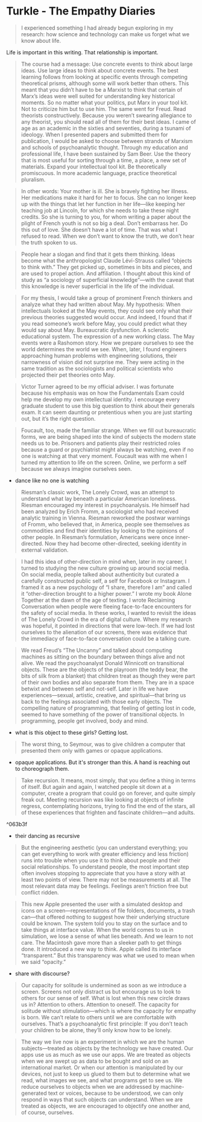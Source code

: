 #  Turkle - The Empathy Diaries 

> I experienced something I had already begun exploring in my research: how science and technology can make us forget what we know about life.

Life is important in this writing. That relationship is important. 

> The course had a message: Use concrete events to think about large ideas. Use large ideas to think about concrete events. The best learning follows from looking at specific events through competing theoretical prisms, although some will work better than others. This meant that you didn’t have to be a Marxist to think that certain of Marx’s ideas were well suited for understanding key historical moments. So no matter what your politics, put Marx in your tool kit. Not to criticize him but to use him. The same went for Freud. Read theorists constructively. Because you weren’t swearing allegiance to any theorist, you should read all of them for their best ideas.
> I came of age as an academic in the sixties and seventies, during a tsunami of ideology. When I presented papers and submitted them for publication, I would be asked to choose between strands of Marxism and schools of psychoanalytic thought. Through my education and professional life, I have been sustained by Sam Beer. Use the theory that is most useful for sorting through a time, a place, a new set of materials. Expand your intellectual tool kit. Be theoretically promiscuous. In more academic language, practice theoretical pluralism.

> In other words: Your mother is ill. She is bravely fighting her illness. Her medications make it hard for her to focus. She can no longer keep up with the things that let her function in her life—like keeping her teaching job at Lincoln, for which she needs to take these night credits. So she is turning to you, for whom writing a paper about the plight of French youth is not so big a deal. Don’t embarrass her. Do this out of love. She doesn’t have a lot of time.
> That was what I refused to read. When we don’t want to know the truth, we don’t hear the truth spoken to us.

> People hear a slogan and find that it gets them thinking. Ideas become what the anthropologist Claude Lévi-Strauss called “objects to think with.” They get picked up, sometimes in bits and pieces, and are used to propel action. And affiliation. I thought about this kind of study as “a sociology of superficial knowledge”—with the caveat that this knowledge is never superficial in the life of the individual.

> For my thesis, I would take a group of prominent French thinkers and analyze what they had written about May. My hypothesis: When intellectuals looked at the May events, they could see only what their previous theories suggested would occur.
> And indeed, I found that if you read someone’s work before May, you could predict what they would say about May. Bureaucratic dysfunction. A sclerotic educational system. The expression of a new working class. The May events were a Rashomon story. How we prepare ourselves to see the world determines the world we see. When, later, I found engineers approaching human problems with engineering solutions, their narrowness of vision did not surprise me. They were acting in the same tradition as the sociologists and political scientists who projected their pet theories onto May.

> Victor Turner agreed to be my official adviser. I was fortunate because his emphasis was on how the Fundamentals Exam could help me develop my own intellectual identity. I encourage every graduate student to use this big question to think about their generals exam. It can seem daunting or pretentious when you are just starting out, but it’s the right question. 

> Foucault, too, made the familiar strange. When we fill out bureaucratic forms, we are being shaped into the kind of subjects the modern state needs us to be. Prisoners and patients play their restricted roles because a guard or psychiatrist might always be watching, even if no one is watching at that very moment. Foucault was with me when I turned my attention to life on the screen. Online, we perform a self because we always imagine ourselves seen.

- dance like no one is watching 


> Riesman’s classic work, The Lonely Crowd, was an attempt to understand what lay beneath a particular American loneliness. Riesman encouraged my interest in psychoanalysis. He himself had been analyzed by Erich Fromm, a sociologist who had received analytic training in Vienna. Riesman reworked the postwar warnings of Fromm, who believed that, in America, people see themselves as commodities and find their identities by looking to the opinions of other people. In Riesman’s formulation, Americans were once inner-directed. Now they had become other-directed, seeking identity in external validation.

> I had this idea of other-direction in mind when, later in my career, I turned to studying the new culture growing up around social media. On social media, people talked about authenticity but curated a carefully constructed public self, a self for Facebook or Instagram. I framed it as a new psychology of “I share, therefore I am” and called it “other-direction brought to a higher power.” I wrote my book Alone Together at the dawn of the age of texting. I wrote Reclaiming Conversation when people were fleeing face-to-face encounters for the safety of social media. In these works, I wanted to revisit the ideas of The Lonely Crowd in the era of digital culture. Where my research was hopeful, it pointed in directions that were low-tech. If we had lost ourselves to the alienation of our screens, there was evidence that the immediacy of face-to-face conversation could be a talking cure.


> We read Freud’s “The Uncanny” and talked about computing machines as sitting on the boundary between things alive and not alive. We read the psychoanalyst Donald Winnicott on transitional objects. These are the objects of the playroom (the teddy bear, the bits of silk from a blanket) that children treat as though they were part of their own bodies and also separate from them. They are in a space betwixt and between self and not-self. Later in life we have experiences—sexual, artistic, creative, and spiritual—that bring us back to the feelings associated with those early objects. The compelling nature of programming, that feeling of getting lost in code, seemed to have something of the power of transitional objects. In programming, people get involved, body and mind.
- what is this object to these girls? Getting lost. 

> The worst thing, to Seymour, was to give children a computer that presented them only with games or opaque applications.

- opaque applications. But it's stronger than this. A hand is reaching out to choreograph them. 

> Take recursion. It means, most simply, that you define a thing in terms of itself. But again and again, I watched people sit down at a computer, create a program that could go on forever, and quite simply freak out. Meeting recursion was like looking at objects of infinite regress, contemplating horizons, trying to find the end of the stars, all of these experiences that frighten and fascinate children—and adults.

^063b3f

- their dancing as recursive 

> But the engineering aesthetic (you can understand everything; you can get everything to work with greater efficiency and less friction) runs into trouble when you use it to think about people and their social relationships. To understand people, the most important step often involves stopping to appreciate that you have a story with at least two points of view. There may not be measurements at all. The most relevant data may be feelings. Feelings aren’t friction free but conflict ridden.

> This new Apple presented the user with a simulated desktop and icons on a screen—representations of file folders, documents, a trash can—that offered nothing to suggest how their underlying structure could be known. The system told you to stay on the surface and to take things at interface value. When the world comes to us in simulation, we lose a sense of what lies beneath. And we learn to not care. The Macintosh gave more than a sleeker path to get things done. It introduced a new way to think. Apple called its interface “transparent.” But this transparency was what we used to mean when we said “opacity.”
- share with discourse?

> Our capacity for solitude is undermined as soon as we introduce a screen. Screens not only distract us but encourage us to look to others for our sense of self. What is lost when this new circle draws us in? Attention to others. Attention to oneself. The capacity for solitude without stimulation—which is where the capacity for empathy is born. We can’t relate to others until we are comfortable with ourselves. That’s a psychoanalytic first principle: If you don’t teach your children to be alone, they’ll only know how to be lonely.

> The way we live now is an experiment in which we are the human subjects—treated as objects by the technology we have created. Our apps use us as much as we use our apps.
> We are treated as objects when we are swept up as data to be bought and sold on an international market. Or when our attention is manipulated by our devices, not just to keep us glued to them but to determine what we read, what images we see, and what programs get to see us. We reduce ourselves to objects when we are addressed by machine-generated text or voices, because to be understood, we can only respond in ways that such objects can understand. When we are treated as objects, we are encouraged to objectify one another and, of course, ourselves.